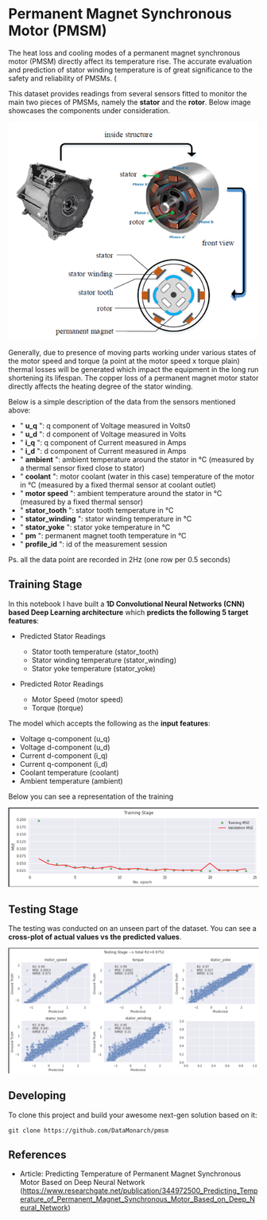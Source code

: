 # Permanent Magnet Synchronous Motor (PMSM)

The heat loss and cooling modes of a permanent magnet synchronous motor (PMSM) directly affect its temperature rise. The accurate evaluation and prediction of stator winding temperature is of great significance to the safety and reliability of PMSMs. (

This dataset provides readings from several sensors fitted to monitor the main two pieces of PMSMs, namely the **stator** and the **rotor**. Below image showcases the components under consideration.

![rotor_stator](rotor_stator.png)

Generally, due to presence of moving parts working under various states of the motor speed and torque (a point at the motor speed x torque plain) thermal losses will be generated which impact the equipment in the long run shortening its lifespan. The copper loss of a permanent magnet motor stator directly affects the heating degree of the stator winding.


Below is a simple description of the data from the sensors mentioned above:

* " **u_q** ": q component of Voltage measured in Volts0
* " **u_d** ": d component of Voltage measured in Volts
* " **i_q** ": q component of Current measured in Amps
* " **i_d** ": d component of Current measured in Amps
* " **ambient** ": ambient temperature around the stator in °C (measured by a thermal sensor fixed close to stator)
* " **coolant** ": motor coolant (water in this case) temperature of the motor in °C (measured by a fixed thermal sensor at coolant outlet)
* " **motor speed** ": ambient temperature around the stator in °C (measured by a fixed thermal sensor)
* " **stator_tooth** ": stator tooth temperature in °C
* " **stator_winding** ": stator winding temperature in °C
* " **stator_yoke** ": stator yoke temperature in °C
* " **pm** ": permanent magnet tooth temperature in °C
* " **profile_id** ": id of the measurement session

Ps. all the data point are recorded in 2Hz (one row per 0.5 seconds)

## Training Stage

In this notebook I have built a **1D Convolutional Neural Networks (CNN) based Deep Learning architecture** which **predicts the following 5 target features**:
* Predicted Stator Readings
    * Stator tooth temperature (stator_tooth)
    * Stator winding temperature (stator_winding)
    * Stator yoke temperature (stator_yoke)
    
* Predicted Rotor Readings
    * Motor Speed (motor speed)
    * Torque (torque)
    
The model which accepts the following as the **input features**:
* Voltage q-component (u_q)
* Voltage d-component (u_d)
* Current d-component (i_q)
* Current q-component (i_d)
* Coolant temperature (coolant)
* Ambient temperature (ambient)

Below you can see a representation of the training

![Training Stage MSE](training_visualized.png)

## Testing Stage

The testing was conducted on an unseen part of the dataset. You can see a **cross-plot of actual values vs the predicted values**.

![Training Stage MSE](testing_stage.png)

## Developing

To clone this project and build your awesome next-gen solution based on it:

```shell
git clone https://github.com/DataMonarch/pmsm
```

## References
* Article: Predicting Temperature of Permanent Magnet Synchronous Motor Based on Deep Neural Network (https://www.researchgate.net/publication/344972500_Predicting_Temperature_of_Permanent_Magnet_Synchronous_Motor_Based_on_Deep_Neural_Network)